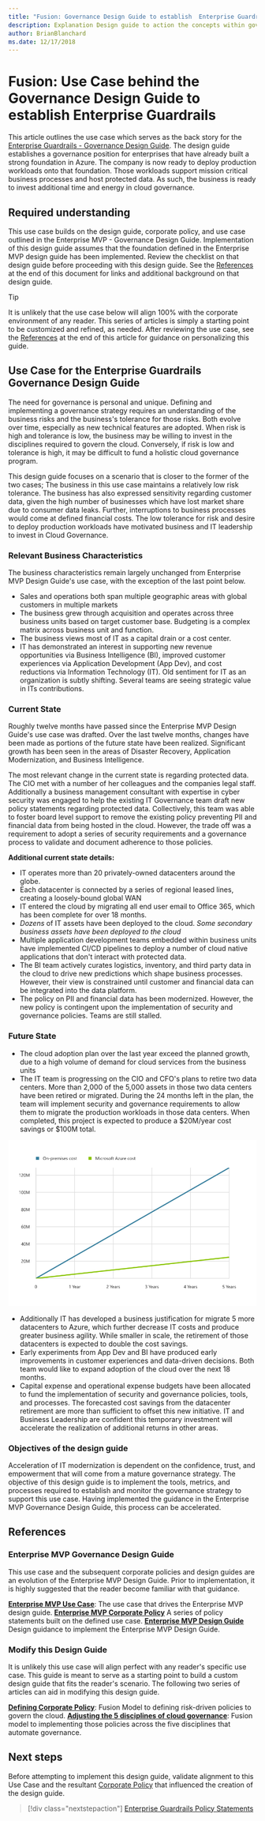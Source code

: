 ```yaml
---
title: "Fusion: Governance Design Guide to establish  Enterprise Guardrails"
description: Explanation Design guide to action the concepts within governance.
author: BrianBlanchard
ms.date: 12/17/2018
---
```


# Fusion: Use Case behind the Governance Design Guide to establish Enterprise Guardrails

This article outlines the use case which serves as the back story for the [Enterprise Guardrails - Governance Design Guide](./design-guide.md). The design guide establishes a governance position for enterprises that have already built a strong foundation in Azure. The company is now ready to deploy production workloads onto that foundation. Those workloads support mission critical business processes and host protected data. As such, the business is ready to invest additional time and energy in cloud governance.

## Required understanding

This use case builds on the design guide, corporate policy, and use case outlined in the Enterprise MVP - Governance Design Guide. Implementation of this design guide assumes that the foundation defined in the Enterprise MVP design guide has been implemented. Review the checklist on that design guide before proceeding with this design guide. See the [References](#references) at the end of this document for links and additional background on that design guide.

> [!TIP]
> It is unlikely that the use case below will align 100% with the corporate environment of any reader. This series of articles is simply a starting point to be customized and refined, as needed. After reviewing the use case, see the [References](#references) at the end of this article for guidance on personalizing this guide.

## Use Case for the Enterprise Guardrails Governance Design Guide

The need for governance is personal and unique. Defining and implementing a governance strategy requires an understanding of the business risks and the business's tolerance for those risks. Both evolve over time, especially as new technical features are adopted. When risk is high and tolerance is low, the business may be willing to invest in the disciplines required to govern the cloud. Conversely, if risk is low and tolerance is high, it may be difficult to fund a holistic cloud governance program.

This design guide focuses on a scenario that is closer to the former of the two cases; The business in this use case maintains a relatively low risk tolerance. The business has also expressed sensitivity regarding customer data, given the high number of businesses which have lost market share due to consumer data leaks. Further, interruptions to business processes would come at defined financial costs. The low tolerance for risk and desire to deploy production workloads have motivated business and IT leadership to invest in Cloud Governance.

### Relevant Business Characteristics

The business characteristics remain largely unchanged from Enterprise MVP Design Guide's use case, with the exception of the last point below.

* Sales and operations both span multiple geographic areas with global customers in multiple markets
* The business grew through acquisition and operates across three business units based on target customer base. Budgeting is a complex matrix across business unit and function.
* The business views most of IT as a capital drain or a cost center.
* IT has demonstrated an interest in supporting new revenue opportunities via Business Intelligence (BI), improved customer experiences via Application Development (App Dev), and cost reductions via Information Technology (IT). Old sentiment for IT as an organization is subtly shifting. Several teams are seeing strategic value in ITs contributions.

### Current State

Roughly twelve months have passed since the Enterprise MVP Design Guide's use case was drafted. Over the last twelve months, changes have been made as portions of the future state have been realized. Significant growth has been seen in the areas of Disaster Recovery, Application Modernization, and Business Intelligence.

The most relevant change in the current state is regarding protected data. The CIO met with a number of her colleagues and the companies legal staff. Additionally a business management consultant with expertise in cyber security was engaged to help the existing IT Governance team draft new policy statements regarding protected data. Collectively, this team was able to foster board level support to remove the existing policy preventing PII and financial data from being hosted in the cloud. However, the trade off was a requirement to adopt a series of security requirements and a governance process to validate and document adherence to those policies.

**Additional current state details:**

* IT operates more than 20 privately-owned datacenters around the globe.
* Each datacenter is connected by a series of regional leased lines, creating a loosely-bound global WAN
* IT entered the cloud by migrating all end user email to Office 365, which has been complete for over 18 months.
* *Dozens* of IT assets have been deployed to the cloud. *Some secondary business assets have been deployed to the cloud*
* Multiple application development teams embedded within business units have implemented CI/CD pipelines to deploy a number of cloud native applications that don't interact with protected data.
* The BI team actively curates logistics, inventory, and third party data in the cloud to drive new predictions which shape business processes. However, their view is constrained until customer and financial data can be integrated into the data platform.
* The policy on PII and financial data has been modernized. However, the new policy is contingent upon the implementation of security and governance policies. Teams are still stalled.

### Future State

* The cloud adoption plan over the last year exceed the planned growth, due to a high volume of demand for cloud services from the business units
* The IT team is progressing on the CIO and CFO's plans to retire two data centers. More than 2,000 of the 5,000 assets in those two data centers have been retired or migrated. During the 24 months left in the plan, the team will implement security and governance requirements to allow them to migrate the production workloads in those data centers. When completed, this project is expected to produce a $20M/year cost savings or $100M total.

![TCO cost comparison of the cloud migration project, resulting in a $100M USD cost reduction](../../../_images/governance/calculator-enterprise.png)


* Additionally IT has developed a business justification for migrate 5 more datacenters to Azure, which further decrease IT costs and produce greater business agility. While smaller in scale, the retirement of those datacenters is expected to double the cost savings.
* Early experiments from App Dev and BI have produced early improvements in customer experiences and data-driven decisions. Both team would like to expand adoption of the cloud over the next 18 months.
* Capital expense and operational expense budgets have been allocated to fund the implementation of security and governance policies, tools, and processes. The forecasted cost savings from the datacenter retirement are more than sufficient to offset this new initiative. IT and Business Leadership are confident this temporary investment will accelerate the realization of additional returns in other areas.

### Objectives of the design guide

Acceleration of IT modernization is dependent on the confidence, trust, and empowerment that will come from a mature governance strategy. The objective of this design guide is to implement the tools, metrics, and processes required to establish and monitor the governance strategy to support this use case. Having implemented the guidance in the Enterprise MVP Governance Design Guide, this process can be accelerated.

## References

### Enterprise MVP Governance Design Guide

This use case and the subsequent corporate policies and design guides are an evolution of the Enterprise MVP Design Guide. Prior to implementation, it is highly suggested that the reader become familiar with that guidance.

**[Enterprise MVP Use Case](../future-proof/use-case.md)**: The use case that drives the Enterprise MVP design guide.
**[Enterprise MVP Corporate Policy](../future-proof/corporate-policy.md)** A series of policy statements built on the defined use case.
**[Enterprise MVP Design Guide](../future-proof/design-guide.md)** Design guidance to implement the Enterprise MVP Design Guide.

### Modify this Design Guide

It is unlikely this use case will align perfect with any reader's specific use case. This guide is meant to serve as a starting point to build a custom design guide that fits the reader's scenario. The following two series of articles can aid in modifying this design guide.

**[Defining Corporate Policy](../../policy-compliance/overview.md)**: Fusion Model to defining risk-driven policies to govern the cloud.
**[Adjusting the 5 disciplines of cloud governance](../../governance-disciplines.md)**: Fusion model to implementing those policies across the five disciplines that automate governance.

## Next steps

Before attempting to implement this design guide, validate alignment to this Use Case and the resultant [Corporate Policy](./corporate-policy.md) that influenced the creation of the design guide.

> [!div class="nextstepaction"]
> [Enterprise Guardrails Policy Statements](./corporate-policy.md)
